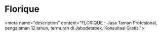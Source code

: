 # Florique
&lt;meta name="description" content="FLORIQUE - Jasa Taman Profesional, pengalaman 12 tahun, termurah di Jabodetabek. Konsultasi Gratis.">
